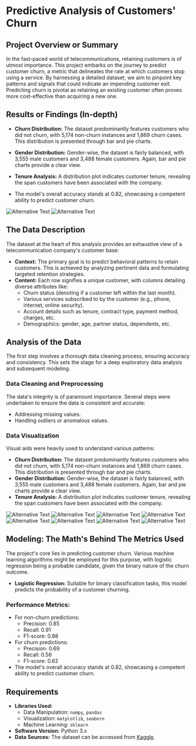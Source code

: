 # Predictive Analysis of Customers' Churn

## Project Overview or Summary

In the fast-paced world of telecommunications, retaining customers is of utmost importance. This project embarks on the journey to predict customer churn, a metric that delineates the rate at which customers stop using a service. By harnessing a detailed dataset, we aim to pinpoint key patterns and signals that could indicate an impending customer exit. Predicting churn is pivotal as retaining an existing customer often proves more cost-effective than acquiring a new one.

## Results or Findings (In-depth)

- **Churn Distribution:** The dataset predominantly features customers who did not churn, with 5,174 non-churn instances and 1,869 churn cases. This distribution is presented through bar and pie charts.
- **Gender Distribution:** Gender-wise, the dataset is fairly balanced, with 3,555 male customers and 3,488 female customers. Again, bar and pie charts provide a clear view.
- **Tenure Analysis:** A distribution plot indicates customer tenure, revealing the span customers have been associated with the company.

- The model's overall accuracy stands at 0.82, showcasing a competent ability to predict customer churn.

![Alternative Text](CHURN-IMAGES/download%20(6).png)
![Alternative Text](CHURN-IMAGES/download%20(7).png)

## The Data Description

The dataset at the heart of this analysis provides an exhaustive view of a telecommunication company's customer base:
- **Context:** The primary goal is to predict behavioral patterns to retain customers. This is achieved by analyzing pertinent data and formulating targeted retention strategies.
- **Content:** Each row signifies a unique customer, with columns detailing diverse attributes like:
  - Churn status (denoting if a customer left within the last month).
  - Various services subscribed to by the customer (e.g., phone, internet, online security).
  - Account details such as tenure, contract type, payment method, charges, etc.
  - Demographics: gender, age, partner status, dependents, etc.

## Analysis of the Data

The first step involves a thorough data cleaning process, ensuring accuracy and consistency. This sets the stage for a deep exploratory data analysis and subsequent modeling.

### Data Cleaning and Preprocessing

The data's integrity is of paramount importance. Several steps were undertaken to ensure the data is consistent and accurate:
- Addressing missing values.
- Handling outliers or anomalous values.

### Data Visualization

Visual aids were heavily used to understand various patterns:
- **Churn Distribution:** The dataset predominantly features customers who did not churn, with 5,174 non-churn instances and 1,869 churn cases. This distribution is presented through bar and pie charts.
- **Gender Distribution:** Gender-wise, the dataset is fairly balanced, with 3,555 male customers and 3,488 female customers. Again, bar and pie charts provide a clear view.
- **Tenure Analysis:** A distribution plot indicates customer tenure, revealing the span customers have been associated with the company.

![Alternative Text](CHURN-IMAGES/download.png)
![Alternative Text](CHURN-IMAGES/download%20(1).png)
![Alternative Text](CHURN-IMAGES/download%20(2).png)
![Alternative Text](CHURN-IMAGES/download%20(3).png)
![Alternative Text](CHURN-IMAGES/download%20(4).png)
![Alternative Text](CHURN-IMAGES/download%20(5).png)
![Alternative Text](CHURN-IMAGES/download%20(6).png)
![Alternative Text](CHURN-IMAGES/download%20(7).png)

## Modeling: The Math's Behind The Metrics Used

The project's core lies in predicting customer churn. Various machine learning algorithms might be employed for this purpose, with logistic regression being a probable candidate, given the binary nature of the churn outcome.
- **Logistic Regression:** Suitable for binary classification tasks, this model predicts the probability of a customer churning.

### Performance Metrics:

- For non-churn predictions:
  - Precision: 0.85
  - Recall: 0.91
  - F1-score: 0.88
- For churn predictions:
  - Precision: 0.69
  - Recall: 0.56
  - F1-score: 0.62
- The model's overall accuracy stands at 0.82, showcasing a competent ability to predict customer churn.

## Requirements

- **Libraries Used:** 
  - Data Manipulation: `numpy`, `pandas`
  - Visualization: `matplotlib`, `seaborn`
  - Machine Learning: `sklearn`
- **Software Version:** Python 3.x
- **Data Sources:** The dataset can be accessed from [Kaggle](https://www.kaggle.com/blastchar/telco-customer-churn/download).
